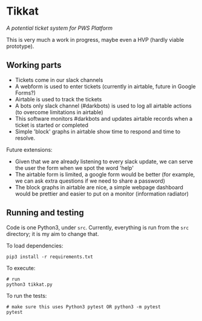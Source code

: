 # Tikkat

_A potential ticket system for PWS Platform_

This is very much a work in progress, maybe even a HVP (hardly viable prototype).

## Working parts

- Tickets come in our slack channels
- A webform is used to enter tickets (currently in airtable, future in Google Forms?)
- Airtable is used to track the tickets
- A bots only slack channel (#darkbots) is used to log all airtable actions (to overcome limitations in airtable)
- This software monitors #darkbots and updates airtable records when a ticket is started or completed
- Simple 'block' graphs in airtable show time to respond and time to resolve.

Future extensions:
- Given that we are already listening to every slack update, we can serve the user the form when we spot the word 'help'
- The airtable form is limited, a google form would be better (for example, we can ask extra questions if we need to share a password)
- The block graphs in airtable are nice, a simple webpage dashboard would be prettier and easier to put on a monitor (information radiator)


## Running and testing

Code is one Python3, under `src`.  Currently, everything is run from the `src` directory; it is my aim to change that.

To load dependencies:
```
pip3 install -r requirements.txt
```

To execute:
```
# run
python3 tikkat.py
```

To run the tests:
```
# make sure this uses Python3 pytest OR python3 -m pytest
pytest
```
